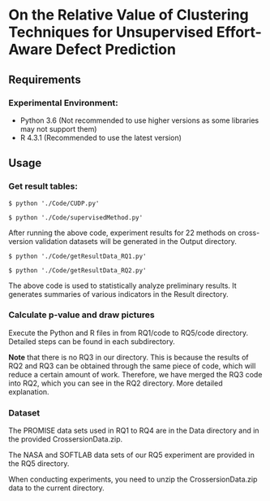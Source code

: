 # On the Relative Value of Clustering Techniques for Unsupervised Effort-Aware Defect Prediction

## Requirements

### Experimental Environment:
- Python 3.6 (Not recommended to use higher versions as some libraries may not support them)
- R 4.3.1 (Recommended to use the latest version)

## Usage
### Get result tables:

``$ python './Code/CUDP.py'``

``$ python './Code/supervisedMethod.py'``

After running the above code, experiment results for 22 methods on cross-version validation datasets will be generated in the Output directory.

``$ python './Code/getResultData_RQ1.py'``

``$ python './Code/getResultData_RQ2.py'``

The above code is used to statistically analyze preliminary results. It generates summaries of various indicators in the Result directory.

### Calculate p-value and draw pictures
Execute the Python and R files in from RQ1/code to RQ5/code directory. Detailed steps can be found in each subdirectory.

**Note** that there is no RQ3 in our directory. This is because the results of RQ2 and RQ3 can be obtained through the same piece of code, which will reduce a certain amount of work. Therefore, we have merged the RQ3 code into RQ2, which you can see in the RQ2 directory. More detailed explanation.
### Dataset

The PROMISE data sets used in RQ1 to RQ4 are in the Data directory and in the provided CrossersionData.zip. 

The NASA and SOFTLAB data sets of our RQ5 experiment are provided in the RQ5 directory. 

When conducting experiments, you need to unzip the CrossersionData.zip data to the current directory.

